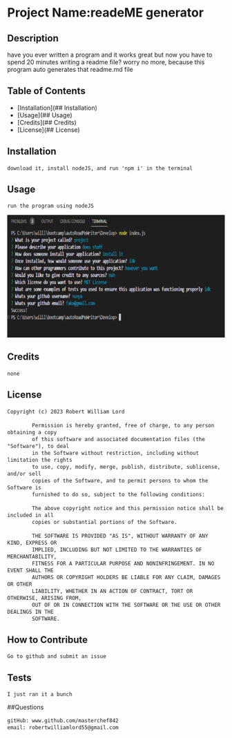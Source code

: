 

# Project Name:readeME generator

## Description

have you ever written a program and it works great but now you have to spend 20 minutes writing a readme file? worry no more, because this program auto generates that readme.md file

## Table of Contents

- [Installation](## Installation)
- [Usage](## Usage)
- [Credits](## Credits)
- [License](## License)

## Installation
    download it, install nodeJS, and run 'npm i' in the terminal 

## Usage

    run the program using nodeJS
![my screenshot](.\Develop\pictures\Untitled.png)

## Credits
    none

## License

    Copyright (c) 2023 Robert William Lord

            Permission is hereby granted, free of charge, to any person obtaining a copy
            of this software and associated documentation files (the "Software"), to deal
            in the Software without restriction, including without limitation the rights
            to use, copy, modify, merge, publish, distribute, sublicense, and/or sell
            copies of the Software, and to permit persons to whom the Software is
            furnished to do so, subject to the following conditions:
            
            The above copyright notice and this permission notice shall be included in all
            copies or substantial portions of the Software.
            
            THE SOFTWARE IS PROVIDED "AS IS", WITHOUT WARRANTY OF ANY KIND, EXPRESS OR
            IMPLIED, INCLUDING BUT NOT LIMITED TO THE WARRANTIES OF MERCHANTABILITY,
            FITNESS FOR A PARTICULAR PURPOSE AND NONINFRINGEMENT. IN NO EVENT SHALL THE
            AUTHORS OR COPYRIGHT HOLDERS BE LIABLE FOR ANY CLAIM, DAMAGES OR OTHER
            LIABILITY, WHETHER IN AN ACTION OF CONTRACT, TORT OR OTHERWISE, ARISING FROM,
            OUT OF OR IN CONNECTION WITH THE SOFTWARE OR THE USE OR OTHER DEALINGS IN THE
            SOFTWARE.

## How to Contribute

    Go to github and submit an issue

## Tests

    I just ran it a bunch

##Questions

    gitHub: www.github.com/masterchef842
    email: robertwilliamlord55@gmail.com
    